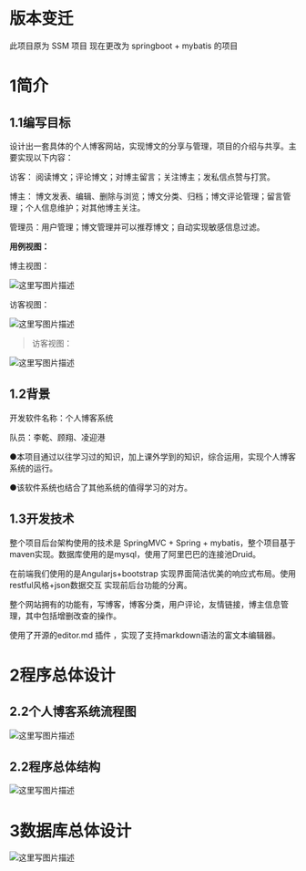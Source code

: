 版本变迁
====
此项目原为 SSM 项目 现在更改为 springboot + mybatis 的项目

1简介
=====

1.1编写目标
-----------

设计出一套具体的个人博客网站，实现博文的分享与管理，项目的介绍与共享。主要实现以下内容：

访客： 阅读博文；评论博文；对博主留言；关注博主；发私信点赞与打赏。

博主：
博文发表、编辑、删除与浏览；博文分类、归档；博文评论管理；留言管理；个人信息维护；对其他博主关注。

管理员：用户管理；博文管理并可以推荐博文；自动实现敏感信息过滤。

**用例视图：**

博主视图：  

![这里写图片描述](http://img.blog.csdn.net/20170509222530253?watermark/2/text/aHR0cDovL2Jsb2cuY3Nkbi5uZXQvbXlfX1N1bl8=/font/5a6L5L2T/fontsize/400/fill/I0JBQkFCMA==/dissolve/70/gravity/SouthEast)
  
访客视图：  

![这里写图片描述](http://img.blog.csdn.net/20170509222726379?watermark/2/text/aHR0cDovL2Jsb2cuY3Nkbi5uZXQvbXlfX1N1bl8=/font/5a6L5L2T/fontsize/400/fill/I0JBQkFCMA==/dissolve/70/gravity/SouthEast)
>   访客视图：  

![这里写图片描述](http://img.blog.csdn.net/20170509222759269?watermark/2/text/aHR0cDovL2Jsb2cuY3Nkbi5uZXQvbXlfX1N1bl8=/font/5a6L5L2T/fontsize/400/fill/I0JBQkFCMA==/dissolve/70/gravity/SouthEast)
  
  1.2背景
-------

开发软件名称：个人博客系统

队员：李乾、顾翔、凌迎港

●本项目通过以往学习过的知识，加上课外学到的知识，综合运用，实现个人博客系统的运行。

●该软件系统也结合了其他系统的值得学习的对方。

1.3开发技术
-----------

整个项目后台架构使用的技术是 SpringMVC + Spring + mybatis，整个项目基于maven实现。数据库使用的是mysql，使用了阿里巴巴的连接池Druid。

在前端我们使用的是Angularjs+bootstrap 实现界面简洁优美的响应式布局。使用restful风格+json数据交互
实现前后台功能的分离。

整个网站拥有的功能有，写博客，博客分类，用户评论，友情链接，博主信息管理，其中包括增删改查的操作。

使用了开源的editor.md 插件 ，实现了支持markdown语法的富文本编辑器。

2程序总体设计
=============

2.2个人博客系统流程图
---------------------
![这里写图片描述](http://img.blog.csdn.net/20170509222824923?watermark/2/text/aHR0cDovL2Jsb2cuY3Nkbi5uZXQvbXlfX1N1bl8=/font/5a6L5L2T/fontsize/400/fill/I0JBQkFCMA==/dissolve/70/gravity/SouthEast)
   
2.2程序总体结构
---------------
![这里写图片描述](http://img.blog.csdn.net/20170509222834845?watermark/2/text/aHR0cDovL2Jsb2cuY3Nkbi5uZXQvbXlfX1N1bl8=/font/5a6L5L2T/fontsize/400/fill/I0JBQkFCMA==/dissolve/70/gravity/SouthEast)
  
  3数据库总体设计
===============
![这里写图片描述](http://img.blog.csdn.net/20170509222856252?watermark/2/text/aHR0cDovL2Jsb2cuY3Nkbi5uZXQvbXlfX1N1bl8=/font/5a6L5L2T/fontsize/400/fill/I0JBQkFCMA==/dissolve/70/gravity/SouthEast)
